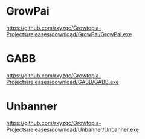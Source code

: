 # GrowPai
https://github.com/rxyzqc/Growtopia-Projects/releases/download/GrowPai/GrowPai.exe

# GABB
https://github.com/rxyzqc/Growtopia-Projects/releases/download/GABB/GABB.exe

# Unbanner
https://github.com/rxyzqc/Growtopia-Projects/releases/download/Unbanner/Unbanner.exe

